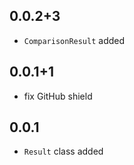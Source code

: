 ## 0.0.2+3

- `ComparisonResult` added

## 0.0.1+1

- fix GitHub shield

## 0.0.1

- `Result` class added
